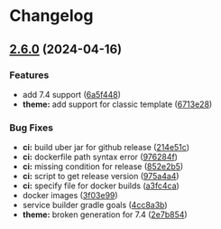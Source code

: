 # Changelog

## [2.6.0](https://github.com/lgdd/liferay-starter/compare/v2.5.4...v2.6.0) (2024-04-16)


### Features

* add 7.4 support ([6a5f448](https://github.com/lgdd/liferay-starter/commit/6a5f448f88196f543efd71075d203321c23a40e7))
* **theme:** add support for classic template ([6713e28](https://github.com/lgdd/liferay-starter/commit/6713e2830962123f73da66e8d8b4461297e6de00))


### Bug Fixes

* **ci:** build uber jar for github release ([214e51c](https://github.com/lgdd/liferay-starter/commit/214e51c5fa85bc808e3c3576f73bd764961f0eae))
* **ci:** dockerfile path syntax error ([976284f](https://github.com/lgdd/liferay-starter/commit/976284fffe67779022df2c19fee500d93a5ad426))
* **ci:** missing condition for release ([852e2b5](https://github.com/lgdd/liferay-starter/commit/852e2b553244d5c1c9d71bc44f24ef43be3cb4d1))
* **ci:** script to get release version ([975a4a4](https://github.com/lgdd/liferay-starter/commit/975a4a4898a4b2b20931741c6723dd6a6a5b620a))
* **ci:** specify file for docker builds ([a3fc4ca](https://github.com/lgdd/liferay-starter/commit/a3fc4ca370256f053c8d930a9a8e2b9728916ba1))
* docker images ([3f03e99](https://github.com/lgdd/liferay-starter/commit/3f03e99a7614d5e647f3879e6c3bdbb9510feed5))
* service builder gradle goals ([4cc8a3b](https://github.com/lgdd/liferay-starter/commit/4cc8a3b2e1fcf760ae0b01c8ff3dc5d08b3d91cd))
* **theme:** broken generation for 7.4 ([2e7b854](https://github.com/lgdd/liferay-starter/commit/2e7b854d89a7c820ed00d6af80579541a0db3647))
